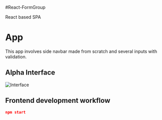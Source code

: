 #React-FormGroup

React based SPA

# App

This app involves side navbar made from scratch and several inputs with validation.

## Alpha Interface

![Interface](https://github.com/vietvulong/React-FormGroup/blob/main/screenshots/form.png)

## Frontend development workflow

```json
npm start
```
